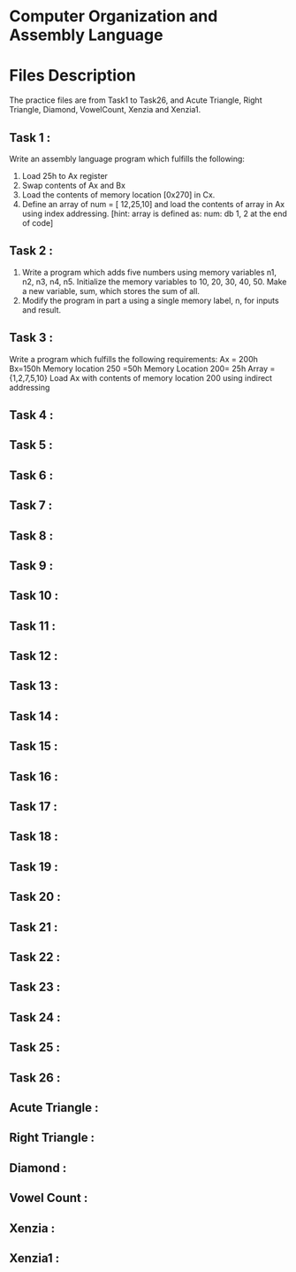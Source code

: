 # **Computer Organization and Assembly Language**

# Files Description
The practice files are from Task1 to Task26, and Acute Triangle, Right Triangle, Diamond, VowelCount, Xenzia and Xenzia1.

## Task 1 :
Write an assembly language program which fulfills the following:
1. Load 25h to Ax register
2. Swap contents of Ax and Bx
3. Load the contents of memory location [0x270] in Cx.
4. Define an array of num = [ 12,25,10] and load the contents of array in Ax using index addressing. [hint: array is defined as: num: db 1, 2 at the end of code]

## Task 2 :
1. Write a program which adds five numbers using memory variables n1, n2, n3, n4, n5. Initialize the memory variables to 10, 20, 30, 40, 50. Make a new variable, sum, which stores the sum of all.
2. Modify the program in part a using a single memory label, n, for inputs and result.

## Task 3 :
Write a program which fulfills the following requirements:
Ax = 200h
Bx=150h
Memory location 250 =50h
Memory Location 200= 25h
Array = {1,2,7,5,10}
Load Ax with contents of memory location 200 using indirect addressing

## Task 4 :

## Task 5 :

## Task 6 :

## Task 7 :

## Task 8 :

## Task 9 :

## Task 10 :

## Task 11 :

## Task 12 :

## Task 13 :

## Task 14 :

## Task 15 :

## Task 16 :

## Task 17 :

## Task 18 :

## Task 19 :

## Task 20 :

## Task 21 :

## Task 22 :

## Task 23 :

## Task 24 :

## Task 25 :

## Task 26 :

## Acute Triangle :

## Right Triangle :

## Diamond :

## Vowel Count :

## Xenzia :

## Xenzia1 :

